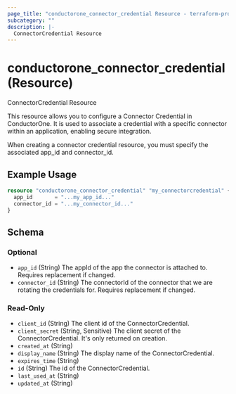 ```yaml
---
page_title: "conductorone_connector_credential Resource - terraform-provider-conductorone"
subcategory: ""
description: |-
  ConnectorCredential Resource
---
```


# conductorone_connector_credential (Resource)

ConnectorCredential Resource

This resource allows you to configure a Connector Credential in ConductorOne.
It is used to associate a credential with a specific connector within an application, enabling secure integration.

When creating a connector credential resource, you must specify the associated app_id and connector_id.

## Example Usage

```terraform
resource "conductorone_connector_credential" "my_connectorcredential" {
  app_id       = "...my_app_id..."
  connector_id = "...my_connector_id..."
}
```

<!-- schema generated by tfplugindocs -->
## Schema

### Optional

- `app_id` (String) The appId of the app the connector is attached to. Requires replacement if changed.
- `connector_id` (String) The connectorId of the connector that we are rotating the credentials for. Requires replacement if changed.

### Read-Only

- `client_id` (String) The client id of the ConnectorCredential.
- `client_secret` (String, Sensitive) The client secret of the ConnectorCredential. It's only returned on creation.
- `created_at` (String)
- `display_name` (String) The display name of the ConnectorCredential.
- `expires_time` (String)
- `id` (String) The id of the ConnectorCredential.
- `last_used_at` (String)
- `updated_at` (String)